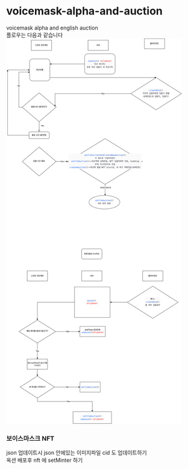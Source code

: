 # voicemask-alpha-and-auction
voicemask alpha and english auction   
플로우는 다음과 같습니다   
![flow](./update.png)


### 보이스마스크 NFT
json 업데이트시 json 안에있는 이미지파일 cid 도 업데이트하기   
옥션 배포후 nft 에 setMinter 하기